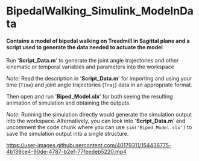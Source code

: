 # BipedalWalking_Simulink_ModelnData

#### Contains a model of bipedal walking on Treadmill in Sagittal plane and a script used to generate the data needed to actuate the model

Run '**Script_Data.m**' to generate the joint angle trajectories and other kinematic or temporal variables and parameters into the workspace

*Note*: Read the description in '**Script_Data.m**' for importing and using your time (`Time`) and joint angle trajectories (`Traj`) data in an appropriate format.


Then open and run '**Biped_Model.slx**' for both seeing the resulting animation of simulation and obtaining the outputs.

*Note*: Running the simulation directly would generate the simulation output into the workspace. Alternatively, you can look into '**Script_Data.m**' and uncomment the code chunk where you can use `sim('Biped_Model.slx')` to save the simulation output into a single structure.


https://user-images.githubusercontent.com/40179311/154436775-4b139ce4-90de-4787-b2ef-77feedeb5220.mp4

